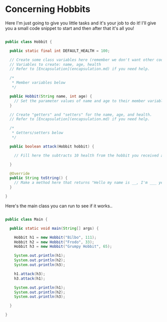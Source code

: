 # Concerning Hobbits

Here I'm just going to give you little tasks and it's your job to do it! I'll give you a small code snippet to start and then after that it's all you!

```java

public class Hobbit {

  public static final int DEFAULT_HEALTH = 100;

  // Create some class variables here (remember we don't want other code to directly access them)
  // Variables to create: name, age, health
  // Refer to [Encapsulation](encapsulation.md) if you need help.

  /*
   * Member variables below
   */

  public Hobbit(String name, int age) {
    // Set the parameter values of name and age to their member variables and set health to the default health constant
  }

  // Create "getters" and "setters" for the name, age, and health.
  // Refer to [Encapsulation](encapsulation.md) if you need help.

  /*
   * Getters/setters below
   */

  public boolean attack(Hobbit hobbit) {

    // Fill here the subtracts 10 health from the hobbit you received as a parameter.

  }

  @Override
  public String toString() {
    // Make a method here that returns "Hello my name is __, I'm ___ years old and I have ___ health left."
  }

}

```

Here's the main class you can run to see if it works..
```java

public class Main {

  public static void main(String[] args) {

    Hobbit h1 = new Hobbit("Bilbo", 111);
    Hobbit h2 = new Hobbit("Frodo", 33);
    Hobbit h3 = new Hobbit("Grumpy Hobbit", 65);

    System.out.println(h1);
    System.out.println(h2);
    System.out.println(h3);

    h1.attack(h3);
    h3.attack(h1);

    System.out.println(h1);
    System.out.println(h2);
    System.out.println(h3);

  }

}

```
